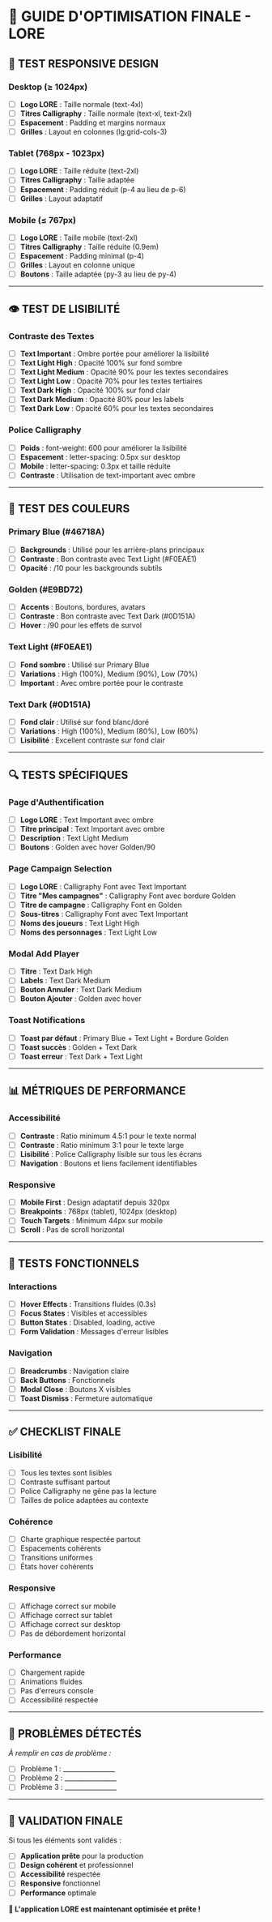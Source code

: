 # 🎯 GUIDE D'OPTIMISATION FINALE - LORE

## 📱 **TEST RESPONSIVE DESIGN**

### **Desktop (≥ 1024px)**
- [ ] **Logo LORE** : Taille normale (text-4xl)
- [ ] **Titres Calligraphy** : Taille normale (text-xl, text-2xl)
- [ ] **Espacement** : Padding et margins normaux
- [ ] **Grilles** : Layout en colonnes (lg:grid-cols-3)

### **Tablet (768px - 1023px)**
- [ ] **Logo LORE** : Taille réduite (text-2xl)
- [ ] **Titres Calligraphy** : Taille adaptée
- [ ] **Espacement** : Padding réduit (p-4 au lieu de p-6)
- [ ] **Grilles** : Layout adaptatif

### **Mobile (≤ 767px)**
- [ ] **Logo LORE** : Taille mobile (text-2xl)
- [ ] **Titres Calligraphy** : Taille réduite (0.9em)
- [ ] **Espacement** : Padding minimal (p-4)
- [ ] **Grilles** : Layout en colonne unique
- [ ] **Boutons** : Taille adaptée (py-3 au lieu de py-4)

---

## 👁️ **TEST DE LISIBILITÉ**

### **Contraste des Textes**
- [ ] **Text Important** : Ombre portée pour améliorer la lisibilité
- [ ] **Text Light High** : Opacité 100% sur fond sombre
- [ ] **Text Light Medium** : Opacité 90% pour les textes secondaires
- [ ] **Text Light Low** : Opacité 70% pour les textes tertiaires
- [ ] **Text Dark High** : Opacité 100% sur fond clair
- [ ] **Text Dark Medium** : Opacité 80% pour les labels
- [ ] **Text Dark Low** : Opacité 60% pour les textes secondaires

### **Police Calligraphy**
- [ ] **Poids** : font-weight: 600 pour améliorer la lisibilité
- [ ] **Espacement** : letter-spacing: 0.5px sur desktop
- [ ] **Mobile** : letter-spacing: 0.3px et taille réduite
- [ ] **Contraste** : Utilisation de text-important avec ombre

---

## 🎨 **TEST DES COULEURS**

### **Primary Blue (#46718A)**
- [ ] **Backgrounds** : Utilisé pour les arrière-plans principaux
- [ ] **Contraste** : Bon contraste avec Text Light (#F0EAE1)
- [ ] **Opacité** : /10 pour les backgrounds subtils

### **Golden (#E9BD72)**
- [ ] **Accents** : Boutons, bordures, avatars
- [ ] **Contraste** : Bon contraste avec Text Dark (#0D151A)
- [ ] **Hover** : /90 pour les effets de survol

### **Text Light (#F0EAE1)**
- [ ] **Fond sombre** : Utilisé sur Primary Blue
- [ ] **Variations** : High (100%), Medium (90%), Low (70%)
- [ ] **Important** : Avec ombre portée pour le contraste

### **Text Dark (#0D151A)**
- [ ] **Fond clair** : Utilisé sur fond blanc/doré
- [ ] **Variations** : High (100%), Medium (80%), Low (60%)
- [ ] **Lisibilité** : Excellent contraste sur fond clair

---

## 🔍 **TESTS SPÉCIFIQUES**

### **Page d'Authentification**
- [ ] **Logo LORE** : Text Important avec ombre
- [ ] **Titre principal** : Text Important avec ombre
- [ ] **Description** : Text Light Medium
- [ ] **Boutons** : Golden avec hover Golden/90

### **Page Campaign Selection**
- [ ] **Logo LORE** : Calligraphy Font avec Text Important
- [ ] **Titre "Mes campagnes"** : Calligraphy Font avec bordure Golden
- [ ] **Titre de campagne** : Calligraphy Font en Golden
- [ ] **Sous-titres** : Calligraphy Font avec Text Important
- [ ] **Noms des joueurs** : Text Light High
- [ ] **Noms des personnages** : Text Light Low

### **Modal Add Player**
- [ ] **Titre** : Text Dark High
- [ ] **Labels** : Text Dark Medium
- [ ] **Bouton Annuler** : Text Dark Medium
- [ ] **Bouton Ajouter** : Golden avec hover

### **Toast Notifications**
- [ ] **Toast par défaut** : Primary Blue + Text Light + Bordure Golden
- [ ] **Toast succès** : Golden + Text Dark
- [ ] **Toast erreur** : Text Dark + Text Light

---

## 📊 **MÉTRIQUES DE PERFORMANCE**

### **Accessibilité**
- [ ] **Contraste** : Ratio minimum 4.5:1 pour le texte normal
- [ ] **Contraste** : Ratio minimum 3:1 pour le texte large
- [ ] **Lisibilité** : Police Calligraphy lisible sur tous les écrans
- [ ] **Navigation** : Boutons et liens facilement identifiables

### **Responsive**
- [ ] **Mobile First** : Design adaptatif depuis 320px
- [ ] **Breakpoints** : 768px (tablet), 1024px (desktop)
- [ ] **Touch Targets** : Minimum 44px sur mobile
- [ ] **Scroll** : Pas de scroll horizontal

---

## 🧪 **TESTS FONCTIONNELS**

### **Interactions**
- [ ] **Hover Effects** : Transitions fluides (0.3s)
- [ ] **Focus States** : Visibles et accessibles
- [ ] **Button States** : Disabled, loading, active
- [ ] **Form Validation** : Messages d'erreur lisibles

### **Navigation**
- [ ] **Breadcrumbs** : Navigation claire
- [ ] **Back Buttons** : Fonctionnels
- [ ] **Modal Close** : Boutons X visibles
- [ ] **Toast Dismiss** : Fermeture automatique

---

## ✅ **CHECKLIST FINALE**

### **Lisibilité**
- [ ] Tous les textes sont lisibles
- [ ] Contraste suffisant partout
- [ ] Police Calligraphy ne gêne pas la lecture
- [ ] Tailles de police adaptées au contexte

### **Cohérence**
- [ ] Charte graphique respectée partout
- [ ] Espacements cohérents
- [ ] Transitions uniformes
- [ ] États hover cohérents

### **Responsive**
- [ ] Affichage correct sur mobile
- [ ] Affichage correct sur tablet
- [ ] Affichage correct sur desktop
- [ ] Pas de débordement horizontal

### **Performance**
- [ ] Chargement rapide
- [ ] Animations fluides
- [ ] Pas d'erreurs console
- [ ] Accessibilité respectée

---

## 🚨 **PROBLÈMES DÉTECTÉS**

*À remplir en cas de problème :*

- [ ] Problème 1 : ________________
- [ ] Problème 2 : ________________
- [ ] Problème 3 : ________________

---

## 🎉 **VALIDATION FINALE**

Si tous les éléments sont validés :
- [ ] **Application prête** pour la production
- [ ] **Design cohérent** et professionnel
- [ ] **Accessibilité** respectée
- [ ] **Responsive** fonctionnel
- [ ] **Performance** optimale

**🚀 L'application LORE est maintenant optimisée et prête !**


